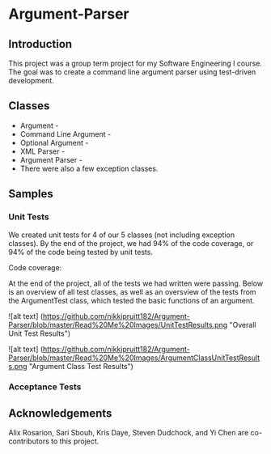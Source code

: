 # Argument-Parser

## Introduction
This project was a group term project for my Software Engineering I course. The goal was to create a command line argument parser using test-driven development. 

## Classes

* Argument -
* Command Line Argument -
* Optional Argument -
* XML Parser - 
* Argument Parser - 
* There were also a few exception classes.

## Samples 

### Unit Tests
We created unit tests for 4 of our 5 classes (not including exception classes). By the end of the project, we had 94% of the code coverage, or 94% of the code being tested by unit tests. 

Code coverage:

At the end of the project, all of the tests we had written were passing. Below is an overview of all test classes, as well as an oversview of the tests from the ArgumentTest class, which tested the basic functions of an argument.

![alt text] (https://github.com/nikkipruitt182/Argument-Parser/blob/master/Read%20Me%20Images/UnitTestResults.png "Overall Unit Test Results")

![alt text] (https://github.com/nikkipruitt182/Argument-Parser/blob/master/Read%20Me%20Images/ArgumentClassUnitTestResults.png "Argument Class Test Results")


### Acceptance Tests

## Acknowledgements
Alix Rosarion, Sari Sbouh, Kris Daye, Steven Dudchock, and Yi Chen are co-contributors to this project. 